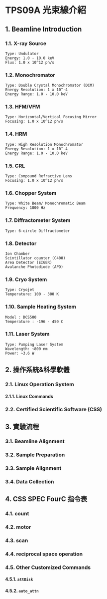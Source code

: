 # TPS09A 光束線介紹

## 1. Beamline Introduction

### 1.1. X-ray Source

    Type: Undulator
    Energy: 1.0 - 10.0 keV
    Flux: 1.0 x 10^12 ph/s

### 1.2. Monochromator

    Type: Double Crystal Monochromator (DCM)
    Energy Resolution: 1 x 10^-4
    Energy Range: 1.0 - 10.0 keV

### 1.3. HFM/VFM

    Type: Horizontal/Vertical Focusing Mirror
    Focusing: 1.0 x 10^12 ph/s

### 1.4. HRM

    Type: High Resolution Monochromator
    Energy Resolution: 1 x 10^-4
    Energy Range: 1.0 - 10.0 keV

### 1.5. CRL

    Type: Compound Refractive Lens
    Focusing: 1.0 x 10^12 ph/s

### 1.6. Chopper System

    Type: White Beam/ Monochromatic Beam
    Frequency: 1000 Hz

### 1.7. Diffractometer System

    Type: 6-circle Diffractometer

### 1.8. Detector 

    Ion Chamber 
    Scintillator counter (C400)
    Area Detector (EIGER)
    Avalanche Photodiode (APD)

### 1.9. Cryo System

    Type: Cryojet
    Temperature: 100 - 300 K

### 1.10. Sample Heating System

    Model : DCS500
    Temperature : -196 - 450 C

### 1.11. Laser System

    Type: Pumping Laser System
    Wavelength: ~800 nm
    Power: ~3.6 W


## 2. 操作系統&科學軟體

### 2.1. Linux Operation System

#### 2.1.1. Linux Commands

### 2.2. Certified Scientific Software (CSS)




## 3. 實驗流程

### 3.1. Beamline Alignment

### 3.2. Sample Preparation

### 3.3. Sample Alignment

### 3.4. Data Collection




## 4. CSS SPEC FourC 指令表

### 4.1. count

### 4.2. motor

### 4.3. scan

### 4.4. reciprocal space operation

### 4.5. Other Customized Commands

#### 4.5.1. `attDisk`

#### 4.5.2. `auto_attn`



